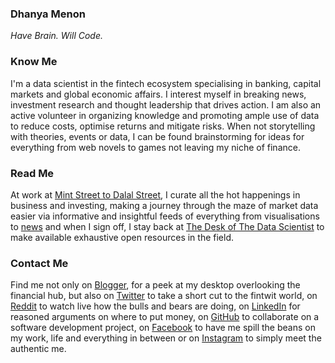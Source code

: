 ### Dhanya Menon

*Have Brain. Will Code.*

### Know Me

I'm a data scientist in the fintech ecosystem specialising in banking, capital markets and global economic affairs. I interest myself in breaking news, investment research and thought leadership that drives action. I am also an active volunteer in organizing knowledge and promoting ample use of data to reduce costs, optimise returns and mitigate risks. When not storytelling with theories, events or data, I can be found brainstorming for ideas for everything from web novels to games not leaving my niche of finance. 

### Read Me

At work at [Mint Street to Dalal Street](https://mintstreettodalalstreet.wordpress.com/), I curate all the hot happenings in business and investing, making a journey through the maze of market data easier via informative and insightful feeds of everything from visualisations to [news](https://news.google.com/publications/CAAqBwgKML7MqQswsNfBAw?ceid=IN:en) and when I sign off, I stay back at [The Desk of The Data Scientist](https://thedeskofthedatascientist.wordpress.com) to make available exhaustive open resources in the field.

### Contact Me 

Find me not only on [Blogger](https://www.blogger.com/profile/10908435327590944385), for a peek at my desktop overlooking the financial hub, but also on [Twitter](https://www.twitter.com/mizdhanyamenon) to take a short cut to the fintwit world, on [Reddit](https://www.reddit.com/user/dominadhanyamenonmba) to watch live how the bulls and bears are doing, on [LinkedIn](https://www.linkedin.com/in/sayidadhanyamenonmba) for reasoned arguments on where to put money, on [GitHub](https://www.github.com/signorinadhanyamenonmba) to collaborate on a software development project, on [Facebook](https://www.facebook.com/susridhanyamenonmba) to have me spill the beans on my work, life and everything in between or on [Instagram](https://www.instagram.com/srtadhanyamenonmba) to simply meet the authentic me.
